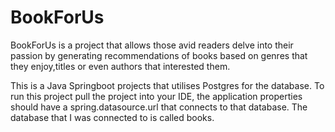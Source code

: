# BookForUs

BookForUs is a project that allows those avid readers delve into their passion by generating recommendations of books based on genres that they enjoy,titles 
or even authors that interested them.

This is a Java Springboot projects that utilises Postgres for the database. To run this project pull the project into your IDE, the application properties should have a spring.datasource.url that connects to that database. 
The database that I was connected to is called books. 
